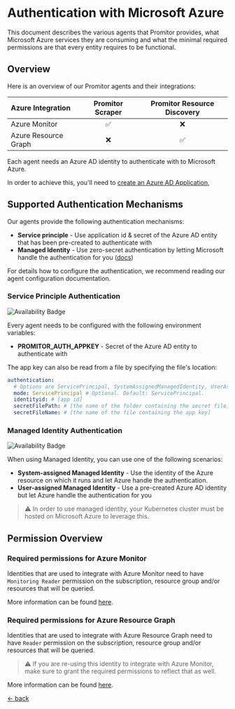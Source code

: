 # Authentication with Microsoft Azure

This document describes the various agents that Promitor provides, what Microsoft Azure services they are consuming and
 what the minimal required permissions are that every entity requires to be functional.

## Overview

Here is an overview of our Promitor agents and their integrations:

| Azure Integration    | Promitor Scraper | Promitor Resource Discovery |
|:---------------------|:----------------:|:---------------------------:|
| Azure Monitor        | ✅               | ❌                         |
| Azure Resource Graph | ❌               | ✅                         |

Each agent needs an Azure AD identity to authenticate with to Microsoft Azure.

In order to achieve this, you'll need to [create an Azure AD Application](https://docs.microsoft.com/en-us/azure/active-directory/develop/howto-create-service-principal-portal#create-an-azure-active-directory-application),

## Supported Authentication Mechanisms

Our agents provide the following authentication mechanisms:

- **Service principle** - Use application id & secret of the Azure AD entity that has been pre-created to authenticate with
- **Managed Identity** - Use zero-secret authentication by letting Microsoft handle the authentication for you ([docs](https://docs.microsoft.com/en-us/azure/active-directory/managed-identities-azure-resources/overview))

For details how to configure the authentication, we recommend reading our agent configuration documentation.

### Service Principle Authentication

![Availability Badge](https://img.shields.io/badge/Available%20Starting-v0.1-green.svg)

Every agent needs to be configured with the following environment variables:

- **PROMITOR_AUTH_APPKEY** - Secret of the Azure AD entity to authenticate with

The app key can also be read from a file by specifying the file's location:

```yaml
authentication:
  # Options are ServicePrincipal, SystemAssignedManagedIdentity, UserAssignedManagedIdentity.
  mode: ServicePrincipal # Optional. Default: ServicePrincipal.
  identityid: # [app id]
  secretFilePath: # [the name of the folder containing the secret file]
  secretFileName: # [the name of the file containing the app key]  
```

### Managed Identity Authentication

![Availability Badge](https://img.shields.io/badge/Available%20Starting-v2.2-green.svg)

When using Managed Identity, you can use one of the following scenarios:

- **System-assigned Managed Identity** - Use the identity of the Azure resource on which it runs and let Azure handle
 the authentication.
- **User-assigned Managed Identity** - Use a pre-created Azure AD identity but let Azure handle the authentication for you

> ⚠ In order to use managed identity, your Kubernetes cluster must be hosted on Microsoft Azure to leverage this.

## Permission Overview

### Required permissions for Azure Monitor

Identities that are used to integrate with Azure Monitor need to have `Monitoring Reader` permission on the
subscription, resource group and/or resources that will be queried.

More information can be found [here](https://docs.microsoft.com/en-us/azure/monitoring-and-diagnostics/monitoring-roles-permissions-security).

### Required permissions for Azure Resource Graph

Identities that are used to integrate with Azure Resource Graph need to have `Reader` permission on the
subscription, resource group and/or resources that will be queried.

> ⚠ If you are re-using this identity to integrate with Azure Monitor, make sure to grant the required permissions
 to reflect that as well.

More information can be found [here](https://docs.microsoft.com/en-us/azure/governance/resource-graph/overview#permissions-in-azure-resource-graph).

[&larr; back](../index.md)
